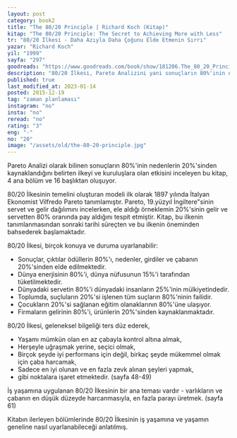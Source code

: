 ```yaml
---
layout: post  
category: book2  
title: "The 80/20 Principle | Richard Koch (Kitap)"  
kitap: "The 80/20 Principle: The Secret to Achieving More with Less"  
tr: "80/20 İlkesi - Daha Azıyla Daha Çoğunu Elde Etmenin Sırrı"  
yazar: "Richard Koch"  
yil: "1999"  
sayfa: "297"  
goodreads: "https://www.goodreads.com/book/show/181206.The_80_20_Principle"
description: "80/20 İlkesi, Pareto Analizini yani sonuçların 80%'inin nedenlerin 20%'sinden kaynaklandığını belirten ilkeyi ve kuruluşlara olan etkisini inceliyor."
published: true
last_modified_at: 2023-01-14
posted: 2015-12-19
tag: "zaman planlaması"
instagram: "no"
insta: "no"
reread: "no"
rating: "3"
eng: "-"
no: "20"
image: "/assets/old/the-80-20-principle.jpg"
---
```


Pareto Analizi olarak bilinen sonuçların 80%'inin nedenlerin 20%'sinden kaynaklandığını belirten ilkeyi ve kuruluşlara olan etkisini inceleyen bu kitap, 4 ana bölüm ve 16 başlıktan oluşuyor.  

80/20 İlkesinin temelini oluşturan modeli ilk olarak 1897 yılında İtalyan Ekonomist Vilfredo Pareto tanımlamıştır. Pareto, 19.yüzyıl İngiltere"sinin servet ve gelir dağılımını incelerken, ele aldığı örneklemin 20%'sinin gelir ve servetten 80% oranında pay aldığını tespit etmiştir. Kitap, bu ilkenin tanımlanmasından sonraki tarihi süreçten ve bu ilkenin öneminden bahsederek başlamaktadır.  
  
80/20 İlkesi, birçok konuya ve duruma uyarlanabilir:  
  
- Sonuçlar, çıktılar ödüllerin 80%'ı, nedenler, girdiler ve çabanın 20%'sinden elde edilmektedir.  
- Dünya enerjisinin 80%'i, dünya nüfusunun 15%'i tarafından tüketilmektedir.  
- Dünyadaki servetin 80%'i dünyadaki insanların 25%'inin mülkiyetindedir.  
- Toplumda, suçluların 20%'si işlenen tüm suçların 80%'ninin failidir.  
- Çocukların 20%'si sağlanan eğitim olanaklarının 80%'üne ulaşıyor.  
- Firmaların gelirinin 80%'i, ürünlerin 20%'sinden kaynaklanmaktadır.  
  
80/20 İlkesi, geleneksel bilgeliği ters düz ederek, 

- Yaşamı mümkün olan en az çabayla kontrol altına almak,  
- Herşeyle uğraşmak yerine, seçici olmak,  
- Birçok şeyde iyi performans için değil, birkaç şeyde mükemmel olmak için çaba harcamak,  
- Sadece en iyi olunan ve en fazla zevk alınan şeyleri yapmak,  
- gibi noktalara işaret etmektedir. (sayfa 48-49)  
  
İş yaşamına uygulanan 80/20 İlkesinin bir ana teması vardır - varlıkların ve çabanın en düşük düzeyde harcanmasıyla, en fazla parayı üretmek. (sayfa 61)  
  
Kitabın ilerleyen bölümlerinde 80/20 İlkesinin iş yaşamına ve yaşamın geneline nasıl uyarlanabileceği anlatılmış.  
  
